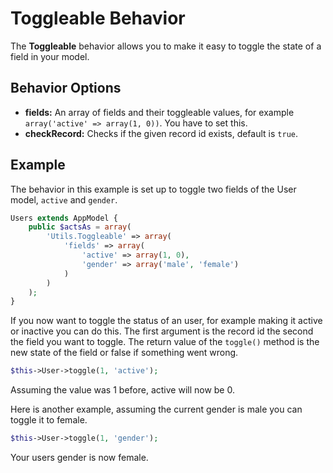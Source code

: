 Toggleable Behavior
===================

The **Toggleable** behavior allows you to make it easy to toggle the state of a field in your model.

Behavior Options
----------------

* **fields:** An array of fields and their toggleable values, for example ```array('active' => array(1, 0))```. You have to set this.
* **checkRecord:** Checks if the given record id exists, default is ```true```.

Example
-------

The behavior in this example is set up to toggle two fields of the User model, ```active``` and ```gender```.

```php
Users extends AppModel {
	public $actsAs = array(
		'Utils.Toggleable' => array(
			'fields' => array(
				'active' => array(1, 0),
				'gender' => array('male', 'female')
			)
		)
	);
}
```

If you now want to toggle the status of an user, for example making it active or inactive you can do this. The first argument is the record id the second the field you want to toggle. The return value of the ```toggle()``` method is the new state of the field or false if something went wrong.

```php
$this->User->toggle(1, 'active');
```

Assuming the value was 1 before, active will now be 0.

Here is another example, assuming the current gender is male you can toggle it to female.

```php
$this->User->toggle(1, 'gender');
```

Your users gender is now female.